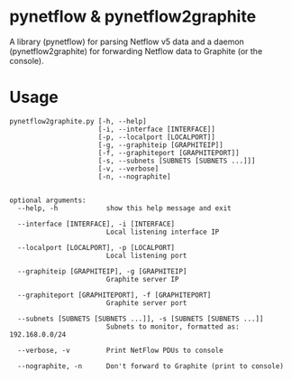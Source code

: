 # pynetflow & pynetflow2graphite
A library (pynetflow) for parsing Netflow v5 data and a daemon (pynetflow2graphite) for forwarding Netflow data to Graphite (or the console).

# Usage
    pynetflow2graphite.py [-h, --help]
                          [-i, --interface [INTERFACE]]
                          [-p, --localport [LOCALPORT]]
                          [-g, --graphiteip [GRAPHITEIP]]
                          [-f, --graphiteport [GRAPHITEPORT]]
                          [-s, --subnets [SUBNETS [SUBNETS ...]]]
                          [-v, --verbose]
                          [-n, --nographite]


    optional arguments:
      --help, -h            show this help message and exit
      
      --interface [INTERFACE], -i [INTERFACE]
                            Local listening interface IP
                            
      --localport [LOCALPORT], -p [LOCALPORT]
                            Local listening port
                            
      --graphiteip [GRAPHITEIP], -g [GRAPHITEIP]
                            Graphite server IP
                            
      --graphiteport [GRAPHITEPORT], -f [GRAPHITEPORT]
                            Graphite server port
                            
      --subnets [SUBNETS [SUBNETS ...]], -s [SUBNETS [SUBNETS ...]]
                            Subnets to monitor, formatted as: 192.168.0.0/24
                            
      --verbose, -v         Print NetFlow PDUs to console
      
      --nographite, -n      Don't forward to Graphite (print to console)
